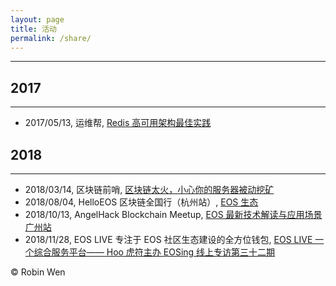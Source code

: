 ```yaml
---
layout: page
title: 活动
permalink: /share/
---
```


***

## 2017
***

* 2017/05/13, 运维帮, [Redis 高可用架构最佳实践](https://git.io/v5Aki)

## 2018
***

* 2018/03/14, 区块链前哨, [区块链太火，小心你的服务器被动挖矿](https://dbarobin.com/2018/03/08/blockchain-crack-mining)
* 2018/08/04, HelloEOS 区块链全国行（杭州站）, [EOS 生态](https://mp.weixin.qq.com/s/ZWg7c6kDoyHMzVuPeO9FFA)
* 2018/10/13, AngelHack Blockchain Meetup, [EOS 最新技术解读与应用场景广州站](http://www.huodongxing.com/event/6461158351400)
* 2018/11/28, EOS LIVE 专注于 EOS 社区生态建设的全方位钱包, [EOS LIVE 一个综合服务平台—— Hoo 虎符主办 EOSing 线上专访第三十二期](https://zhuanlan.zhihu.com/p/51152736)

© Robin Wen
